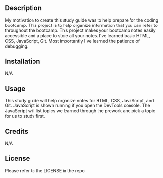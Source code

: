 # <Prework Study Guide Webpage>

## Description

My motivation to create this study guide was to help prepare for the coding bootcamp.
This project is to help organize information that you can refer to throughout the bootcamp.
This project makes your bootcamp notes easily accessible and a place to store all your notes.
I've learned basic HTML, CSS, JavaScript, Git. Most importantly I've learned the patience of debugging.

## Installation

N/A

## Usage

This study guide will help organize notes for HTML, CSS, JavaScript, and Git.
JavaScript is shown running if you open the DevTools console.
The JavaScript will list topics we learned through the prework and pick a topic for us to study first.

## Credits

N/A

## License

Please refer to the LICENSE in the repo